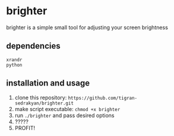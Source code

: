 # brighter
brighter is a simple small tool for adjusting your screen brightness

## dependencies
`xrandr`  
`python`

## installation and usage

1. clone this repository: `https://github.com/tigran-sedrakyan/brighter.git`
2. make script executable: `chmod +x brighter`
3. run `./brighter` and pass desired options
4. ?????
5. PROFIT!